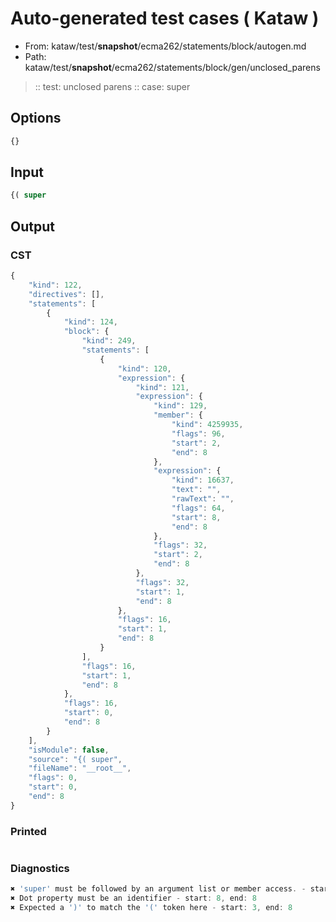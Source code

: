 # Auto-generated test cases ( Kataw )
- From: kataw/test/__snapshot__/ecma262/statements/block/autogen.md
- Path: kataw/test/__snapshot__/ecma262/statements/block/gen/unclosed_parens
> :: test: unclosed parens
> :: case: super
## Options

`````js
{}
`````
## Input

`````js
{( super
`````
## Output

### CST

```javascript
{
    "kind": 122,
    "directives": [],
    "statements": [
        {
            "kind": 124,
            "block": {
                "kind": 249,
                "statements": [
                    {
                        "kind": 120,
                        "expression": {
                            "kind": 121,
                            "expression": {
                                "kind": 129,
                                "member": {
                                    "kind": 4259935,
                                    "flags": 96,
                                    "start": 2,
                                    "end": 8
                                },
                                "expression": {
                                    "kind": 16637,
                                    "text": "",
                                    "rawText": "",
                                    "flags": 64,
                                    "start": 8,
                                    "end": 8
                                },
                                "flags": 32,
                                "start": 2,
                                "end": 8
                            },
                            "flags": 32,
                            "start": 1,
                            "end": 8
                        },
                        "flags": 16,
                        "start": 1,
                        "end": 8
                    }
                ],
                "flags": 16,
                "start": 1,
                "end": 8
            },
            "flags": 16,
            "start": 0,
            "end": 8
        }
    ],
    "isModule": false,
    "source": "{( super",
    "fileName": "__root__",
    "flags": 0,
    "start": 0,
    "end": 8
}
```

### Printed

```javascript

```

### Diagnostics

```javascript
✖ 'super' must be followed by an argument list or member access. - start: 2, end: 8
✖ Dot property must be an identifier - start: 8, end: 8
✖ Expected a ')' to match the '(' token here - start: 3, end: 8

```

